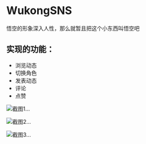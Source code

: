 # WukongSNS
悟空的形象深入人性，那么就暂且把这个小东西叫悟空吧

## 实现的功能：
- 浏览动态
- 切换角色
- 发表动态
- 评论
- 点赞

![截图1...](/PengYQ/Snapshoot/wukong1.jpg)

![截图2...](/PengYQ/Snapshoot/wukong2.jpg)

![截图3...](/PengYQ/Snapshoot/wukong3.jpg)
